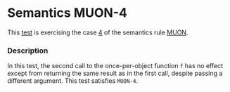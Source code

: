 # Semantics MUON-4

This [test](.) is exercising the case [4](../Readme.md) of the semantics rule [MUON](../../muon/Readme.md).

### Description

In this test, the second call to the once-per-object function `f` has no effect except from returning the same result as in the first call, despite passing a different argument. This test satisfies `MUON-4`.
